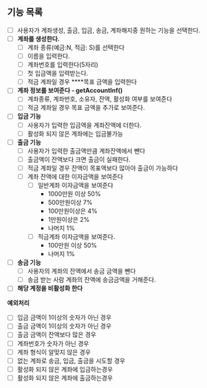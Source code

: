 ## 기능 목록
-[ ] 사용자가 계좌생성, 출금, 입금, 송금, 계좌해지중 원하는 기능을 선택한다.
- [ ]  **계좌를 생성한다.**
    - [ ]  계좌 종류(예금:N, 적금: S)를 선택한다
    - [ ]  이름을 입력한다.
    - [ ]  계좌번호를 입력한다(5자리)
    - [ ]  첫 입금액을 입력받는다.
    - [ ]  적금 계좌일 경우 ****목표 금액을 입력한다
- [ ]  **계좌 정보를 보여준다 -  getAccountInf()**
    - [ ]  계좌종류, 계좌번호, 소유자, 잔액, 활성화 여부를 보여준다
    - [ ]  적금 계좌일 경우 목표 금액을 추가로 보여준다.
- [ ]  **입금 기능**
    - [ ]  사용자가 입력한 입금액을 계좌잔액에 더한다.
    - [ ]  활성화 되지 않은 계좌에는 입금불가능
- [ ]  **출금 기능**
    - [ ]  사용자가 입력한 출금액만큼 계좌잔액에서 뺀다
    - [ ]  출금액이 잔액보다 크면 출금이 실패한다.
    - [ ]  적금 계좌일 경우 잔액이 목표액보다 많아야 출금이 가능하다
    - [ ]  계좌 잔액에 대한 이자금액을 보여준다
        - [ ]  일반계좌 이자금액을 보여준다
            - 1000만원 이상 50%
            - 500만원이상 7%
            - 100만원이상은 4%
            - 1만원이상은 2%
            - 나머지 1%
        - [ ]  적금계좌 이자금액을 보여준다.
            - 100만원 이상 50%
            - 나머지 1%
- [ ]  **송금 기능**
    - [ ]  사용자의 계좌의 잔액에서 송금 금액을 뺀다
    - [ ]  송금 받는 사람 계좌의 잔액에 송금금액을 거해준다.
- [ ]  **해당 계정을 비활성화 한다**

**예외처리**

- [ ]  입금 금액이 1이상의 숫자가 아닌 경우
- [ ]  출금 금액이 1이상의 숫자가 아닌 경우
- [ ]  출금 금액이 잔액보다 많은 경우
- [ ]  계좌번호가 숫자가 아닌 경우
- [ ]  계좌 형식이 알맞지 않은 경우
- [ ]  없는 계좌로 송금, 입금, 출금을 시도할 경우
- [ ]  활성화 되지 않은 계좌에 입금하는경우
- [ ]  활성화 되지 않은 계좌에 출금하는경우